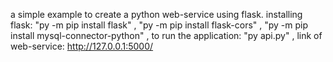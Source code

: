 a simple example to create a python web-service using flask.
installing flask:
    "py -m pip install flask" , 
    "py -m pip install flask-cors" , 
    "py -m pip install mysql-connector-python" , 
to run the application:
    "py api.py" , 
link of web-service: 
    http://127.0.0.1:5000/
